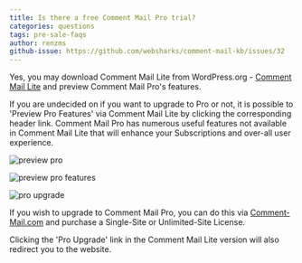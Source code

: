 ```yaml
---
title: Is there a free Comment Mail Pro trial?
categories: questions
tags: pre-sale-faqs
author: renzms
github-issue: https://github.com/websharks/comment-mail-kb/issues/32
---
```


Yes, you may download Comment Mail Lite from WordPress.org - [Comment Mail Lite](https://wordpress.org/plugins/comment-mail/) and preview Comment Mail Pro's features.

If you are undecided on if you want to upgrade to Pro or not, it is possible to 'Preview Pro Features' via Comment Mail Lite by clicking the corresponding header link. Comment Mail Pro has numerous useful features not available in Comment Mail Lite that will enhance your Subscriptions and over-all user experience.

![preview pro](https://user-images.githubusercontent.com/13220018/27224624-c499ff02-52c8-11e7-9886-9d098690d419.png)



![preview pro features](https://user-images.githubusercontent.com/13220018/27224687-1920bd40-52c9-11e7-9b2a-5972ec12150a.png)


![pro upgrade](https://user-images.githubusercontent.com/13220018/27224708-354c623a-52c9-11e7-9ff3-142f4be0c97b.png)




If you wish to upgrade to Comment Mail Pro, you can do this via [Comment-Mail.com](https://comment-mail.com/) and purchase a Single-Site or Unlimited-Site License.

Clicking the 'Pro Upgrade' link in the Comment Mail Lite version will also redirect you to the website.